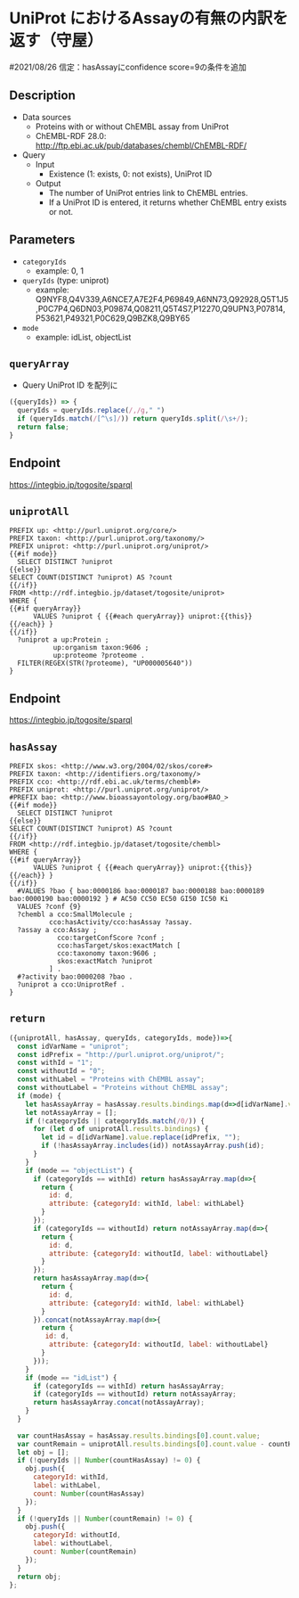 # UniProt におけるAssayの有無の内訳を返す（守屋）
#2021/08/26 信定：hasAssayにconfidence score=9の条件を追加

## Description
 
- Data sources
    - Proteins with or without ChEMBL assay from UniProt
    - ChEMBL-RDF 28.0: http://ftp.ebi.ac.uk/pub/databases/chembl/ChEMBL-RDF/
- Query
    - Input
        - Existence (1: exists, 0: not exists), UniProt ID
    - Output
        - The number of UniProt entries link to ChEMBL entries.
        - If a UniProt ID is entered, it returns whether ChEMBL entry exists or not.



## Parameters

* `categoryIds`
  * example: 0, 1
* `queryIds` (type: uniprot)
  * example: Q9NYF8,Q4V339,A6NCE7,A7E2F4,P69849,A6NN73,Q92928,Q5T1J5,P0C7P4,Q6DN03,P09874,Q08211,Q5T4S7,P12270,Q9UPN3,P07814,P53621,P49321,P0C629,Q9BZK8,Q9BY65
* `mode`
  * example: idList, objectList

## `queryArray`
- Query UniProt ID を配列に
```javascript
({queryIds}) => {
  queryIds = queryIds.replace(/,/g," ")
  if (queryIds.match(/[^\s]/)) return queryIds.split(/\s+/);
  return false;
}
```

## Endpoint
https://integbio.jp/togosite/sparql

## `uniprotAll`

```sparql
PREFIX up: <http://purl.uniprot.org/core/>
PREFIX taxon: <http://purl.uniprot.org/taxonomy/>
PREFIX uniprot: <http://purl.uniprot.org/uniprot/>
{{#if mode}}
  SELECT DISTINCT ?uniprot
{{else}}
SELECT COUNT(DISTINCT ?uniprot) AS ?count
{{/if}}
FROM <http://rdf.integbio.jp/dataset/togosite/uniprot>
WHERE {
{{#if queryArray}}
      VALUES ?uniprot { {{#each queryArray}} uniprot:{{this}} {{/each}} }
{{/if}}
  ?uniprot a up:Protein ;
           up:organism taxon:9606 ;
           up:proteome ?proteome .
  FILTER(REGEX(STR(?proteome), "UP000005640"))
}
```

## Endpoint
https://integbio.jp/togosite/sparql

## `hasAssay`

```sparql
PREFIX skos: <http://www.w3.org/2004/02/skos/core#>
PREFIX taxon: <http://identifiers.org/taxonomy/>
PREFIX cco: <http://rdf.ebi.ac.uk/terms/chembl#>
PREFIX uniprot: <http://purl.uniprot.org/uniprot/>
#PREFIX bao: <http://www.bioassayontology.org/bao#BAO_>
{{#if mode}}
  SELECT DISTINCT ?uniprot
{{else}}
SELECT COUNT(DISTINCT ?uniprot) AS ?count
{{/if}}
FROM <http://rdf.integbio.jp/dataset/togosite/chembl>
WHERE {
{{#if queryArray}}
      VALUES ?uniprot { {{#each queryArray}} uniprot:{{this}} {{/each}} }
{{/if}}
  #VALUES ?bao { bao:0000186 bao:0000187 bao:0000188 bao:0000189 bao:0000190 bao:0000192 } # AC50 CC50 EC50 GI50 IC50 Ki
  VALUES ?conf {9}
  ?chembl a cco:SmallMolecule ;
          cco:hasActivity/cco:hasAssay ?assay.
  ?assay a cco:Assay ;
            cco:targetConfScore ?conf ;
            cco:hasTarget/skos:exactMatch [
            cco:taxonomy taxon:9606 ;
            skos:exactMatch ?uniprot
          ] . 
  #?activity bao:0000208 ?bao .
  ?uniprot a cco:UniprotRef .
}
```

## `return`

```javascript
({uniprotAll, hasAssay, queryIds, categoryIds, mode})=>{
  const idVarName = "uniprot";
  const idPrefix = "http://purl.uniprot.org/uniprot/";
  const withId = "1";
  const withoutId = "0";
  const withLabel = "Proteins with ChEMBL assay";
  const withoutLabel = "Proteins without ChEMBL assay";
  if (mode) {
    let hasAssayArray = hasAssay.results.bindings.map(d=>d[idVarName].value.replace(idPrefix, ""));
    let notAssayArray = [];
    if (!categoryIds || categoryIds.match(/0/)) {
      for (let d of uniprotAll.results.bindings) {
        let id = d[idVarName].value.replace(idPrefix, "");
        if (!hasAssayArray.includes(id)) notAssayArray.push(id);
      }
    }
    if (mode == "objectList") {
      if (categoryIds == withId) return hasAssayArray.map(d=>{
        return {
          id: d,
          attribute: {categoryId: withId, label: withLabel}
        }
      });
      if (categoryIds == withoutId) return notAssayArray.map(d=>{
        return {
          id: d,
          attribute: {categoryId: withoutId, label: withoutLabel}
        }
      });
      return hasAssayArray.map(d=>{
        return {
          id: d,
          attribute: {categoryId: withId, label: withLabel}
        }
      }).concat(notAssayArray.map(d=>{
        return {
         id: d,
          attribute: {categoryId: withoutId, label: withoutLabel}
        }
      }));
    }
    if (mode == "idList") {
      if (categoryIds == withId) return hasAssayArray;
      if (categoryIds == withoutId) return notAssayArray;
      return hasAssayArray.concat(notAssayArray);  
    }
  }
      
  var countHasAssay = hasAssay.results.bindings[0].count.value;
  var countRemain = uniprotAll.results.bindings[0].count.value - countHasAssay;
  let obj = [];
  if (!queryIds || Number(countHasAssay) != 0) {
    obj.push({
      categoryId: withId, 
      label: withLabel, 
      count: Number(countHasAssay)
    });
  }
  if (!queryIds || Number(countRemain) != 0) {
    obj.push({
      categoryId: withoutId, 
      label: withoutLabel, 
      count: Number(countRemain)
    });
  }
  return obj;
};	
```